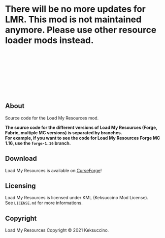 # There will be no more updates for LMR. This mod is not maintained anymore. Please use other resource loader mods instead.

<br>
<br>
<br>
<br>
<br>
<br>
<br>
<br>

## About

Source code for the Load My Resources mod.

**The source code for the different versions of Load My Resources (Forge, Fabric, multiple MC versions) is separated by branches.**<br>
**For example, if you want to see the code for Load My Resources Forge MC 1.16, use the `forge-1.16` branch.**

## Download

Load My Resources is available on [CurseForge](https://www.curseforge.com/minecraft/mc-mods/load-my-resources-forge)!

## Licensing

Load My Resources is licensed under KML (Keksuccino Mod License).<br>
See `LICENSE.md` for more informations.

## Copyright

Load My Resources Copyright © 2021 Keksuccino.<br>
